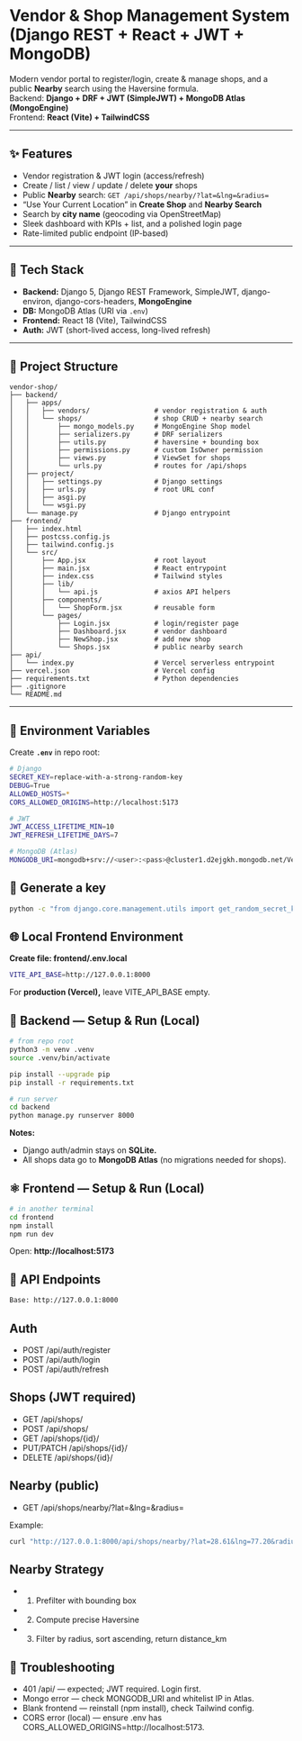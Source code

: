 # Vendor & Shop Management System (Django REST + React + JWT + MongoDB)

Modern vendor portal to register/login, create & manage shops, and a public **Nearby** search using the Haversine formula.  
Backend: **Django + DRF + JWT (SimpleJWT) + MongoDB Atlas (MongoEngine)**  
Frontend: **React (Vite) + TailwindCSS**

---

## ✨ Features

- Vendor registration & JWT login (access/refresh)
- Create / list / view / update / delete **your** shops
- Public **Nearby** search: `GET /api/shops/nearby/?lat=&lng=&radius=`
- “Use Your Current Location” in **Create Shop** and **Nearby Search**
- Search by **city name** (geocoding via OpenStreetMap)
- Sleek dashboard with KPIs + list, and a polished login page
- Rate-limited public endpoint (IP-based)

---

## 🧱 Tech Stack

- **Backend:** Django 5, Django REST Framework, SimpleJWT, django-environ, django-cors-headers, **MongoEngine**
- **DB:** MongoDB Atlas (URI via `.env`)
- **Frontend:** React 18 (Vite), TailwindCSS
- **Auth:** JWT (short-lived access, long-lived refresh)

---

## 📂 Project Structure
```
vendor-shop/
├── backend/
│   ├── apps/
│   │   ├── vendors/                # vendor registration & auth
│   │   └── shops/                  # shop CRUD + nearby search
│   │       ├── mongo_models.py     # MongoEngine Shop model
│   │       ├── serializers.py      # DRF serializers
│   │       ├── utils.py            # haversine + bounding box
│   │       ├── permissions.py      # custom IsOwner permission
│   │       ├── views.py            # ViewSet for shops
│   │       └── urls.py             # routes for /api/shops
│   ├── project/
│   │   ├── settings.py             # Django settings
│   │   ├── urls.py                 # root URL conf
│   │   ├── asgi.py
│   │   └── wsgi.py
│   └── manage.py                   # Django entrypoint
├── frontend/
│   ├── index.html
│   ├── postcss.config.js
│   ├── tailwind.config.js
│   └── src/
│       ├── App.jsx                 # root layout
│       ├── main.jsx                # React entrypoint
│       ├── index.css               # Tailwind styles
│       ├── lib/
│       │   └── api.js              # axios API helpers
│       ├── components/
│       │   └── ShopForm.jsx        # reusable form
│       └── pages/
│           ├── Login.jsx           # login/register page
│           ├── Dashboard.jsx       # vendor dashboard
│           ├── NewShop.jsx         # add new shop
│           └── Shops.jsx           # public nearby search
├── api/
│   └── index.py                    # Vercel serverless entrypoint
├── vercel.json                     # Vercel config
├── requirements.txt                # Python dependencies
├── .gitignore
└── README.md
```
---

## 🔐 Environment Variables

Create **`.env`** in repo root:

```bash
# Django
SECRET_KEY=replace-with-a-strong-random-key
DEBUG=True
ALLOWED_HOSTS=*
CORS_ALLOWED_ORIGINS=http://localhost:5173

# JWT
JWT_ACCESS_LIFETIME_MIN=10
JWT_REFRESH_LIFETIME_DAYS=7

# MongoDB (Atlas)
MONGODB_URI=mongodb+srv://<user>:<pass>@cluster1.d2ejgkh.mongodb.net/Vendor-Shop?retryWrites=true&w=majority&appName=Cluster1
```
## 🔑 Generate a key

```bash
python -c "from django.core.management.utils import get_random_secret_key; print(get_random_secret_key())"
```
## 🌐 Local Frontend Environment
**Create file: frontend/.env.local**
```bash
VITE_API_BASE=http://127.0.0.1:8000
```
For **production (Vercel),** leave VITE_API_BASE empty.

## 🐍 Backend — Setup & Run (Local)
```bash
# from repo root
python3 -m venv .venv
source .venv/bin/activate

pip install --upgrade pip
pip install -r requirements.txt

# run server
cd backend
python manage.py runserver 8000
```
**Notes:**
- Django auth/admin stays on **SQLite.**
- All shops data go to **MongoDB Atlas** (no migrations needed for shops).
 
## ⚛️ Frontend — Setup & Run (Local)
```bash
# in another terminal
cd frontend
npm install
npm run dev
```
Open: **http://localhost:5173**
  
## 🧭 API Endpoints
```bash
Base: http://127.0.0.1:8000
```
## Auth
- POST /api/auth/register
- POST /api/auth/login
- POST /api/auth/refresh

## Shops (JWT required)
- GET /api/shops/
- POST /api/shops/
- GET /api/shops/{id}/
- PUT/PATCH /api/shops/{id}/
- DELETE /api/shops/{id}/

## Nearby (public)
- GET /api/shops/nearby/?lat=&lng=&radius=

Example:
```bash
curl "http://127.0.0.1:8000/api/shops/nearby/?lat=28.61&lng=77.20&radius=5"
```
## Nearby Strategy
- 1. Prefilter with bounding box
- 2. Compute precise Haversine
- 3. Filter by radius, sort ascending, return distance_km

## 🧰 Troubleshooting
- 401 /api/ — expected; JWT required. Login first.
- Mongo error — check MONGODB_URI and whitelist IP in Atlas.
- Blank frontend — reinstall (npm install), check Tailwind config.
- CORS error (local) — ensure .env has CORS_ALLOWED_ORIGINS=http://localhost:5173.
